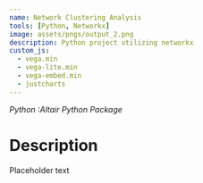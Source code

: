 ```yaml
---
name: Network Clustering Analysis
tools: [Python, Networkx]
image: assets/pngs/output_2.png
description: Python project utilizing networkx
custom_js:
  - vega.min
  - vega-lite.min
  - vega-embed.min
  - justcharts
---
```

*Python* *:Altair Python Package*

# Description
Placeholder text

<vegachart schema-url="{{ site.baseurl }}/assets/json/2_hw8.md" style="width: 100%"></vegachart>


